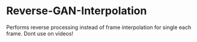 # Reverse-GAN-Interpolation
Performs reverse processing instead of frame interpolation for single each frame. Dont use on videos!
